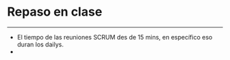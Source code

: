 # Repaso en clase
---
- El tiempo de las reuniones SCRUM des de 15 mins, en específico eso duran los dailys.
- 